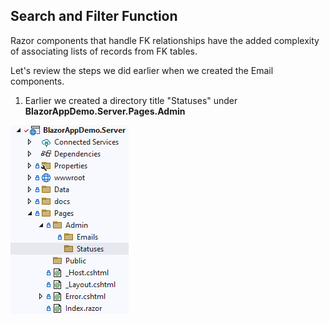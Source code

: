 ## Search and Filter Function

Razor components that handle FK relationships have the added complexity of
 associating lists of records from FK tables.

Let's review the steps we did earlier when we created the Email components.

1. Earlier we created a directory title "Statuses" under 
**BlazorAppDemo.Server.Pages.Admin**

![Create Project](img/RazorPages/01Directory.png)





